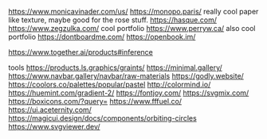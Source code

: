 https://www.monicavinader.com/us/
https://monopo.paris/
really cool paper like texture, maybe good for the rose stuff. 
https://hasque.com/
https://www.zegzulka.com/
cool portfolio
https://www.perryw.ca/
also cool portfolio
https://dontboardme.com/
https://openbook.im/

https://www.together.ai/products#inference

tools
https://products.ls.graphics/graints/
https://minimal.gallery/
https://www.navbar.gallery/navbar/raw-materials
https://godly.website/
https://coolors.co/palettes/popular/pastel
http://colormind.io/
https://huemint.com/gradient-2/
https://fontjoy.com/
https://svgmix.com/
https://boxicons.com/?query=
https://www.fffuel.co/
https://ui.aceternity.com/
https://magicui.design/docs/components/orbiting-circles
https://www.svgviewer.dev/

